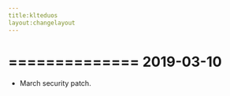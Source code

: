 ```yaml
---
title:klteduos
layout:changelayout
---
```


==============
  2019-03-10
==============
* March security patch.